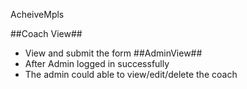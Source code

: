
AcheiveMpls

##Coach View##
* View and submit the form
##AdminView##
* After Admin logged in successfully
* The admin could able to view/edit/delete the coach
